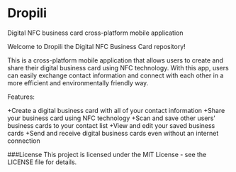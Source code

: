# Dropili
Digital NFC business card cross-platform mobile application 

Welcome to Dropili the Digital NFC Business Card  repository!

This is a cross-platform mobile application that allows users to create and share their digital business card using NFC technology. With this app, users can easily exchange contact information and connect with each other in a more efficient and environmentally friendly way.

Features:

+Create a digital business card with all of your contact information
+Share your business card using NFC technology
+Scan and save other users' business cards to your contact list
+View and edit your saved business cards
+Send and receive digital business cards even without an internet connection

###License
This project is licensed under the MIT License - see the LICENSE file for details.
